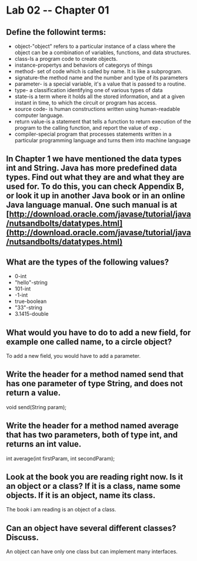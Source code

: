 # Lab 02 -- Chapter 01

## Define the followint terms:
* object-"object" refers to a particular instance of a class where the object can be a combination of variables, functions, and data structures.
* class-Is a program code to create objects.
* instance-propertys and behaviors of categorys of things
* method- set of code which is called by name. It is like a subprogram.
* signature-the method name and the number and type of its parameters
* parameter- is a special variable, it's a value that is passed to a routine.
* type- a classification identifying one of various types of data
* state-is a term where it holds all the stored information, and at a given instant in time, to which the circuit or program has access.
* source code- is human constructions written using human-readable computer language.
* return value-is a statement that tells a function to return execution of the program to the calling function, and report the value of exp .
* compiler-special program that processes statements written in a particular programming language and turns them into machine language

## In Chapter 1 we have mentioned the data types int and String. Java has more predefined data types. Find out what they are and what they are used for. To do this, you can check Appendix B, or look it up in another Java book or in an online Java language manual. One such manual is at [http://download.oracle.com/javase/tutorial/java/nutsandbolts/datatypes.html](http://download.oracle.com/javase/tutorial/java/nutsandbolts/datatypes.html)

## What are the types of the following values?

* 0-int
* "hello"-string
* 101-int
* -1-int
* true-boolean
* "33"-string
* 3.1415-double

## What would you have to do to add a new field, for example one called name, to a circle object?
To add a new field, you would have to add a parameter.
## Write the header for a method named send that has one parameter of type String, and does not return a value.
void send(String param);

## Write the header for a method named average that has two parameters, both of type int, and returns an int value.
int average(int firstParam, int secondParam);
## Look at the book you are reading right now. Is it an object or a class? If it is a class, name some objects. If it is an object, name its class. 
The book i am reading is an object of a class.

## Can an object have several different classes? Discuss.
An object  can have only one class but can implement many interfaces.
